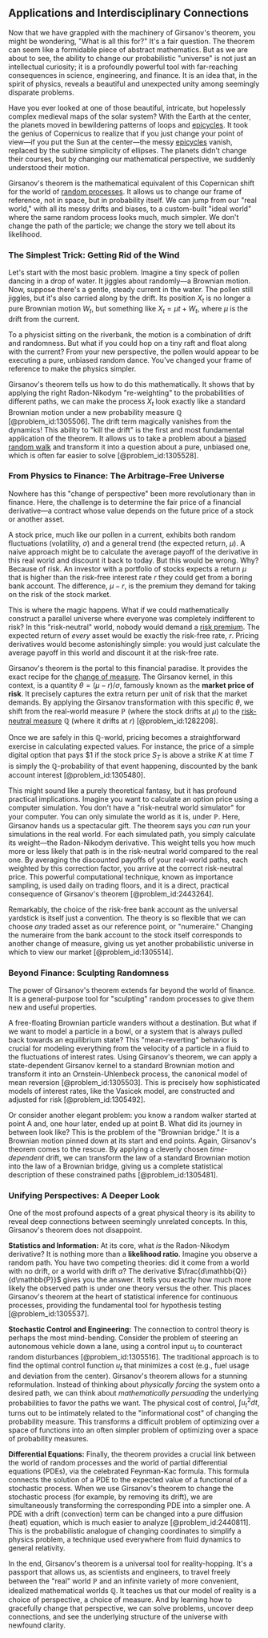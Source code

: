 ## Applications and Interdisciplinary Connections

Now that we have grappled with the machinery of Girsanov's theorem, you might be wondering, "What is all this for?" It's a fair question. The theorem can seem like a formidable piece of abstract mathematics. But as we are about to see, the ability to change our probabilistic "universe" is not just an intellectual curiosity; it is a profoundly powerful tool with far-reaching consequences in science, engineering, and finance. It is an idea that, in the spirit of physics, reveals a beautiful and unexpected unity among seemingly disparate problems.

Have you ever looked at one of those beautiful, intricate, but hopelessly complex medieval maps of the solar system? With the Earth at the center, the planets moved in bewildering patterns of loops and [epicycles](@article_id:168832). It took the genius of Copernicus to realize that if you just change your point of view—if you put the Sun at the center—the messy [epicycles](@article_id:168832) vanish, replaced by the sublime simplicity of ellipses. The planets didn't change their courses, but by changing our mathematical perspective, we suddenly understood their motion.

Girsanov's theorem is the mathematical equivalent of this Copernican shift for the world of [random processes](@article_id:267993). It allows us to change our frame of reference, not in space, but in probability itself. We can jump from our "real world," with all its messy drifts and biases, to a custom-built "ideal world" where the same random process looks much, much simpler. We don't change the path of the particle; we change the story we tell about its likelihood.

### The Simplest Trick: Getting Rid of the Wind

Let's start with the most basic problem. Imagine a tiny speck of pollen dancing in a drop of water. It jiggles about randomly—a Brownian motion. Now, suppose there's a gentle, steady current in the water. The pollen still jiggles, but it's also carried along by the drift. Its position $X_t$ is no longer a pure Brownian motion $W_t$, but something like $X_t = \mu t + W_t$, where $\mu$ is the drift from the current.

To a physicist sitting on the riverbank, the motion is a combination of drift and randomness. But what if you could hop on a tiny raft and float along with the current? From your new perspective, the pollen would appear to be executing a pure, unbiased random dance. You've changed your frame of reference to make the physics simpler.

Girsanov's theorem tells us how to do this mathematically. It shows that by applying the right Radon-Nikodym "re-weighting" to the probabilities of different paths, we can make the process $X_t$ look exactly like a standard Brownian motion under a new probability measure $\mathbb{Q}$ [@problem_id:1305506]. The drift term magically vanishes from the dynamics! This ability to "kill the drift" is the first and most fundamental application of the theorem. It allows us to take a problem about a [biased random walk](@article_id:141594) and transform it into a question about a pure, unbiased one, which is often far easier to solve [@problem_id:1305528].

### From Physics to Finance: The Arbitrage-Free Universe

Nowhere has this "change of perspective" been more revolutionary than in finance. Here, the challenge is to determine the fair price of a financial derivative—a contract whose value depends on the future price of a stock or another asset.

A stock price, much like our pollen in a current, exhibits both random fluctuations (volatility, $\sigma$) and a general trend (the expected return, $\mu$). A naive approach might be to calculate the average payoff of the derivative in this real world and discount it back to today. But this would be wrong. Why? Because of risk. An investor with a portfolio of stocks expects a return $\mu$ that is higher than the risk-free interest rate $r$ they could get from a boring bank account. The difference, $\mu - r$, is the premium they demand for taking on the risk of the stock market.

This is where the magic happens. What if we could mathematically construct a parallel universe where everyone was completely indifferent to risk? In this "risk-neutral" world, nobody would demand a [risk premium](@article_id:136630). The expected return of *every* asset would be exactly the risk-free rate, $r$. Pricing derivatives would become astonishingly simple: you would just calculate the average payoff in this world and discount it at the risk-free rate.

Girsanov's theorem is the portal to this financial paradise. It provides the exact recipe for the [change of measure](@article_id:157393). The Girsanov kernel, in this context, is a quantity $\theta = (\mu - r)/\sigma$, famously known as the **market price of risk**. It precisely captures the extra return per unit of risk that the market demands. By applying the Girsanov transformation with this specific $\theta$, we shift from the real-world measure $\mathbb{P}$ (where the stock drifts at $\mu$) to the [risk-neutral measure](@article_id:146519) $\mathbb{Q}$ (where it drifts at $r$) [@problem_id:1282208].

Once we are safely in this $\mathbb{Q}$-world, pricing becomes a straightforward exercise in calculating expected values. For instance, the price of a simple digital option that pays $1 if the stock price $S_T$ is above a strike $K$ at time $T$ is simply the $\mathbb{Q}$-probability of that event happening, discounted by the bank account interest [@problem_id:1305480].

This might sound like a purely theoretical fantasy, but it has profound practical implications. Imagine you want to calculate an option price using a computer simulation. You don't have a "risk-neutral world simulator" for your computer. You can only simulate the world as it is, under $\mathbb{P}$. Here, Girsanov hands us a spectacular gift. The theorem says you *can* run your simulations in the real world. For each simulated path, you simply calculate its weight—the Radon-Nikodym derivative. This weight tells you how much more or less likely that path is in the risk-neutral world compared to the real one. By averaging the discounted payoffs of your real-world paths, each weighted by this correction factor, you arrive at the correct risk-neutral price. This powerful computational technique, known as importance sampling, is used daily on trading floors, and it is a direct, practical consequence of Girsanov's theorem [@problem_id:2443264].

Remarkably, the choice of the risk-free bank account as the universal yardstick is itself just a convention. The theory is so flexible that we can choose *any* traded asset as our reference point, or "numeraire." Changing the numeraire from the bank account to the stock itself corresponds to another change of measure, giving us yet another probabilistic universe in which to view our market [@problem_id:1305514].

### Beyond Finance: Sculpting Randomness

The power of Girsanov's theorem extends far beyond the world of finance. It is a general-purpose tool for "sculpting" random processes to give them new and useful properties.

A free-floating Brownian particle wanders without a destination. But what if we want to model a particle in a bowl, or a system that is always pulled back towards an equilibrium state? This "mean-reverting" behavior is crucial for modeling everything from the velocity of a particle in a fluid to the fluctuations of interest rates. Using Girsanov's theorem, we can apply a state-dependent Girsanov kernel to a standard Brownian motion and transform it into an Ornstein-Uhlenbeck process, the canonical model of mean reversion [@problem_id:1305503]. This is precisely how sophisticated models of interest rates, like the Vasicek model, are constructed and adjusted for risk [@problem_id:1305492].

Or consider another elegant problem: you know a random walker started at point A and, one hour later, ended up at point B. What did its journey in between look like? This is the problem of the "Brownian bridge." It is a Brownian motion pinned down at its start and end points. Again, Girsanov's theorem comes to the rescue. By applying a cleverly chosen *time-dependent* drift, we can transform the law of a standard Brownian motion into the law of a Brownian bridge, giving us a complete statistical description of these constrained paths [@problem_id:1305481].

### Unifying Perspectives: A Deeper Look

One of the most profound aspects of a great physical theory is its ability to reveal deep connections between seemingly unrelated concepts. In this, Girsanov's theorem does not disappoint.

**Statistics and Information:** At its core, what *is* the Radon-Nikodym derivative? It is nothing more than a **likelihood ratio**. Imagine you observe a random path. You have two competing theories: did it come from a world with no drift, or a world with drift $\alpha$? The derivative $\frac{d\mathbb{Q}}{d\mathbb{P}}$ gives you the answer. It tells you exactly how much more likely the observed path is under one theory versus the other. This places Girsanov's theorem at the heart of statistical inference for continuous processes, providing the fundamental tool for hypothesis testing [@problem_id:1305537].

**Stochastic Control and Engineering:** The connection to control theory is perhaps the most mind-bending. Consider the problem of steering an autonomous vehicle down a lane, using a control input $u_t$ to counteract random disturbances [@problem_id:1305516]. The traditional approach is to find the optimal control function $u_t$ that minimizes a cost (e.g., fuel usage and deviation from the center). Girsanov's theorem allows for a stunning reformulation. Instead of thinking about *physically forcing* the system onto a desired path, we can think about *mathematically persuading* the underlying probabilities to favor the paths we want. The physical cost of control, $\int u_t^2 dt$, turns out to be intimately related to the "informational cost" of changing the probability measure. This transforms a difficult problem of optimizing over a space of functions into an often simpler problem of optimizing over a space of probability measures.

**Differential Equations:** Finally, the theorem provides a crucial link between the world of random processes and the world of partial differential equations (PDEs), via the celebrated Feynman-Kac formula. This formula connects the solution of a PDE to the expected value of a functional of a stochastic process. When we use Girsanov's theorem to change the stochastic process (for example, by removing its drift), we are simultaneously transforming the corresponding PDE into a simpler one. A PDE with a drift (convection) term can be changed into a pure diffusion (heat) equation, which is much easier to analyze [@problem_id:2440811]. This is the probabilistic analogue of changing coordinates to simplify a physics problem, a technique used everywhere from fluid dynamics to general relativity.

In the end, Girsanov's theorem is a universal tool for reality-hopping. It's a passport that allows us, as scientists and engineers, to travel freely between the "real" world $\mathbb{P}$ and an infinite variety of more convenient, idealized mathematical worlds $\mathbb{Q}$. It teaches us that our model of reality is a choice of perspective, a choice of measure. And by learning how to gracefully change that perspective, we can solve problems, uncover deep connections, and see the underlying structure of the universe with newfound clarity.
